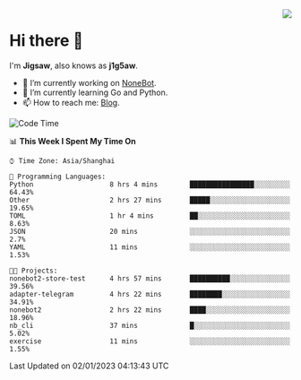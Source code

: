 <a href="#">
  <img align="right" src="https://github-readme-stats.vercel.app/api?username=j1g5awi&count_private=true&show_icons=true&title_color=80070B&text_color=B3B3B3&bg_color=212121&icon_color=80070B" />
</a>

# Hi there 👋

I'm **Jigsaw**, also knows as **j1g5aw**.

- 🔭 I’m currently working on [NoneBot](https://github.com/nonebot).
- 🌱 I’m currently learning Go and Python.
- 📫 How to reach me: [Blog](https://blog.maddestroyer.xyz/).

<!--START_SECTION:waka-->
![Code Time](http://img.shields.io/badge/Code%20Time-914%20hrs%2031%20mins-blue)

📊 **This Week I Spent My Time On** 

```text
⌚︎ Time Zone: Asia/Shanghai

💬 Programming Languages: 
Python                   8 hrs 4 mins        ████████████████░░░░░░░░░   64.43% 
Other                    2 hrs 27 mins       █████░░░░░░░░░░░░░░░░░░░░   19.65% 
TOML                     1 hr 4 mins         ██░░░░░░░░░░░░░░░░░░░░░░░   8.63% 
JSON                     20 mins             ░░░░░░░░░░░░░░░░░░░░░░░░░   2.7% 
YAML                     11 mins             ░░░░░░░░░░░░░░░░░░░░░░░░░   1.53%

🐱‍💻 Projects: 
nonebot2-store-test      4 hrs 57 mins       ██████████░░░░░░░░░░░░░░░   39.56% 
adapter-telegram         4 hrs 22 mins       ████████░░░░░░░░░░░░░░░░░   34.91% 
nonebot2                 2 hrs 22 mins       ████░░░░░░░░░░░░░░░░░░░░░   18.96% 
nb_cli                   37 mins             █░░░░░░░░░░░░░░░░░░░░░░░░   5.02% 
exercise                 11 mins             ░░░░░░░░░░░░░░░░░░░░░░░░░   1.55%

```


 Last Updated on 02/01/2023 04:13:43 UTC
<!--END_SECTION:waka-->
